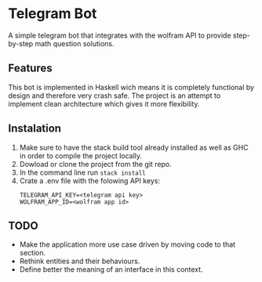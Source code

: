 # Telegram Bot
A simple telegram bot that integrates with the wolfram API to provide step-by-step math question solutions.

## Features
This bot is implemented in Haskell wich means it is completely functional by design and therefore very crash safe.
The project is an attempt to implement clean architecture which gives it more flexibility.

## Instalation
1. Make sure to have the stack build tool already installed as well as GHC in order to compile the project locally.
2. Dowload or clone the project from the git repo.
3. In the command line run `stack install`
4. Crate a .env file with the folowing API keys:
   ```shell
   TELEGRAM_API_KEY=<telegram api key>
   WOLFRAM_APP_ID=<wolfram app id>
   ```

## TODO
- Make the application more use case driven by moving code to that section.
- Rethink entities and their behaviours.
- Define better the meaning of an interface in this context.